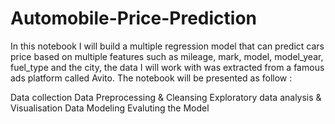 # Automobile-Price-Prediction
In this notebook I will build a multiple regression model that can predict cars price based on multiple features such as mileage, mark, model, model_year, fuel_type and the city, the data I will work with was extracted from a famous ads platform called Avito. The notebook will be presented as follow :

Data collection
Data Preprocessing & Cleansing
Exploratory data analysis & Visualisation
Data Modeling
Evaluting the Model
